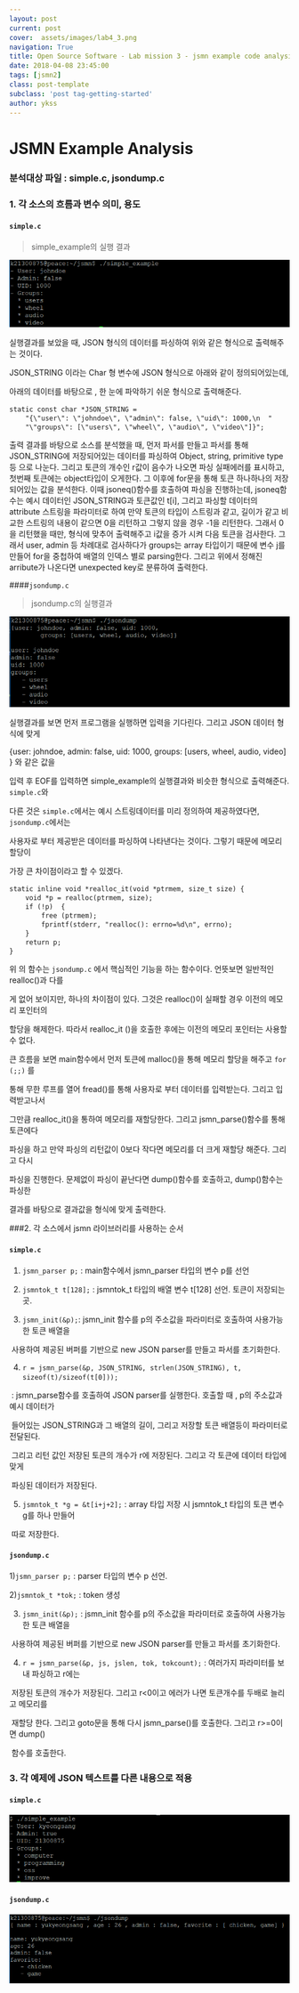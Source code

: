 ```yaml
---
layout: post
current: post
cover:  assets/images/lab4_3.png
navigation: True
title: Open Source Software - Lab mission 3 - jsmn example code analysis
date: 2018-04-08 23:45:00
tags: [jsmn2]
class: post-template
subclass: 'post tag-getting-started'
author: ykss
---
```


# JSMN Example Analysis



### 분석대상 파일 : simple.c, jsondump.c



### 1. 각 소스의 흐름과 변수 의미, 용도 

#### `simple.c`

> simple_example의 실행 결과

![lab4_1](/assets/images/lab4_1.png)

실행결과를 보았을 때,  JSON 형식의 데이터를 파싱하여 위와 같은 형식으로 출력해주는 것이다.

JSON_STRING 이라는 Char 형 변수에 JSON 형식으로 아래와 같이 정의되어있는데,

아래의 데이터를 바탕으로 , 한 눈에 파악하기 쉬운 형식으로 출력해준다.

```
static const char *JSON_STRING =
	"{\"user\": \"johndoe\", \"admin\": false, \"uid\": 1000,\n  "
	"\"groups\": [\"users\", \"wheel\", \"audio\", \"video\"]}";
```

출력 결과를 바탕으로 소스를 분석했을 때, 먼저 파서를 만들고 파서를 통해 JSON_STRING에 저장되어있는 데이터를 파싱하여 Object, string, primitive type등 으로 나눈다. 그리고 토큰의 개수인 r값이 음수가 나오면 파싱 실패에러를 표시하고, 첫번째 토큰에는 object타입이 오게한다. 그 이후에 for문을 통해 토큰 하나하나의 저장되어있는 값을 분석한다.  이때 jsoneq()함수를 호출하여 파싱을 진행하는데,  jsoneq함수는 예시 데이터인 JSON_STRING과 토큰값인 t[i], 그리고 파싱할 데이터의 attribute 스트링을 파라미터로 하여 만약 토큰의 타입이 스트링과 같고, 길이가 같고 비교한 스트링의 내용이 같으면 0을 리턴하고 그렇지 않을 경우 -1을 리턴한다. 그래서 0을 리턴했을 때만, 형식에 맞추어 출력해주고 i값을 증가 시켜 다음 토큰을 검사한다. 그래서 user, admin 등 차례대로 검사하다가 groups는 array 타입이기 때문에 변수 j를 만들어 for을 중첩하여 배열의 인덱스 별로 parsing한다. 그리고 위에서 정해진 arribute가 나온다면 unexpected key로 분류하여 출력한다.



####`jsondump.c`

> jsondump.c의 실행결과

![lab4_4](/assets/images/lab4_4.png)

실행결과를 보면 먼저 프로그램을 실행하면 입력을 기다린다. 그리고 JSON 데이터 형식에 맞게 

{user: johndoe, admin: false, uid: 1000, groups: [users, wheel, audio, video] } 와 같은 값을 

입력 후 EOF를 입력하면 simple_example의 실행결과와 비슷한 형식으로 출력해준다. `simple.c`와

다른 것은 `simple.c`에서는 예시 스트링데이터를 미리 정의하여 제공하였다면,` jsondump.c`에서는 

사용자로 부터 제공받은 데이터를 파싱하여 나타낸다는 것이다.  그렇기 때문에 메모리 할당이 

가장 큰 차이점이라고 할 수 있겠다. 

```
static inline void *realloc_it(void *ptrmem, size_t size) {
	void *p = realloc(ptrmem, size);
	if (!p)  {
		free (ptrmem);
		fprintf(stderr, "realloc(): errno=%d\n", errno);
	}
	return p;
}
```

위 의 함수는 `jsondump.c` 에서 핵심적인 기능을 하는 함수이다. 언뜻보면 일반적인 realloc()과 다를

게 없어 보이지만, 하나의 차이점이 있다. 그것은 realloc()이 실패할 경우 이전의 메모리 포인터의 

할당을 해제한다.  따라서 realloc_it ()을 호출한 후에는 이전의 메모리 포인터는 사용할 수 없다.

큰 흐름을 보면 main함수에서 먼저 토큰에 malloc()을 통해 메모리 할당을 해주고 `for (;;)` 를 

통해 무한 루프를 열어 fread()를 통해 사용자로 부터 데이터를 입력받는다. 그리고 입력받고나서 

그만큼 realloc_it()을 통하여 메모리를 재할당한다. 그리고 jsmn_parse()함수를 통해 토큰에다 

파싱을 하고 만약 파싱의 리턴값이 0보다 작다면 메모리를 더 크게 재할당 해준다. 그리고 다시 

파싱을 진행한다. 문제없이 파싱이 끝난다면 dump()함수를 호출하고, dump()함수는 파싱한 

결과를 바탕으로 결과값을 형식에 맞게 출력한다.



###2. 각 소스에서 jsmn 라이브러리를 사용하는 순서 



#### `simple.c`

1) `jsmn_parser p;` : main함수에서 jsmn_parser 타입의 변수 p를 선언

2) `jsmntok_t t[128];`  : jsmntok_t 타입의 배열 변수 t[128] 선언. 토큰이 저장되는 곳.

3) ` jsmn_init(&p); `: jsmn_init 함수를 p의 주소값을 파라미터로 호출하여 사용가능한 토큰 배열을 	   

​    사용하여 제공된 버퍼를 기반으로 new JSON parser를 만들고 파서를 초기화한다.

4) `r = jsmn_parse(&p, JSON_STRING, strlen(JSON_STRING), t, sizeof(t)/sizeof(t[0]));`

​    : jsmn_parse함수를 호출하여 JSON parser를 실행한다. 호출할 때 , p의 주소값과 예시 데이터가 

​      들어있는 JSON_STRING과 그 배열의 길이, 그리고 저장할 토큰 배열등이 파라미터로 전달된다.

​      그리고 리턴 값인 저장된 토큰의 개수가 r에 저장된다.  그리고 각 토큰에 데이터 타입에 맞게 

​      파싱된 데이터가 저장된다. 

5) `jsmntok_t *g = &t[i+j+2];`  : array 타입 저장 시 jsmntok_t 타입의 토큰 변수 g를 하나 만들어 

​     따로 저장한다.



#### `jsondump.c`

1)`jsmn_parser p;` : parser 타입의 변수 p 선언.

2)`jsmntok_t *tok;` : token 생성

3) `jsmn_init(&p);` : jsmn_init 함수를 p의 주소값을 파라미터로 호출하여 사용가능한 토큰 배열을 	   

​    사용하여 제공된 버퍼를 기반으로 new JSON parser를 만들고 파서를 초기화한다.

4) `r = jsmn_parse(&p, js, jslen, tok, tokcount);` :  여러가지 파라미터를 보내 파싱하고 r에는 

​    저장된 토큰의 개수가 저장된다. 그리고 r<0이고 에러가 나면 토큰개수를 두배로 늘리고 메모리를

​    재할당 한다. 그리고 goto문을 통해 다시 jsmn_parse()를 호출한다. 그리고 r>=0이면 dump()

​    함수를 호출한다.



### 3. 각 예제에 JSON 텍스트를 다른 내용으로 적용 

#### `simple.c`

![lab4_2](/assets/images/lab4_2.png)

#### `jsondump.c`

![lab4_3](/assets/images/lab4_3.png)







